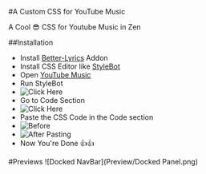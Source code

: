 #A Custom CSS for YouTube Music

A Cool 😎 CSS for Youtube Music in Zen

##Installation
* Install [Better-Lyrics](https://addons.mozilla.org/en-US/firefox/addon/better-lyrics/) Addon
* Install CSS Editor like [StyleBot](https://addons.mozilla.org/en-US/firefox/addon/stylebot-web/)
* Open [YouTube Music](music.youtube.com)
* Run StyleBot
* ![Click Here](https://github.com/user-attachments/assets/25145b81-7b71-4b83-912b-f4ffb6c259e8)
* Go to Code Section
* ![Click Here](https://github.com/user-attachments/assets/061b09b2-be3e-4405-aed2-a84be018c4fb)
* Paste the CSS Code in the Code section
* ![Before](https://github.com/user-attachments/assets/aa26170e-ebab-43ad-b3b6-22ce3ed2857c)
* ![After Pasting](https://github.com/user-attachments/assets/02eb692a-d170-45a1-a591-4e3924702608)
* Now You're Done 👍👍

#Previews
![Docked NavBar](Preview/Docked Panel.png)
